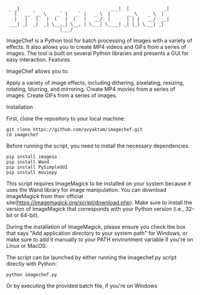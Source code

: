 	 _ _|                                  ___|  |             _| 
	   |   __ `__ \    _` |   _` |   _ \  |      __ \    _ \  |   
	   |   |   |   |  (   |  (   |   __/  |      | | |   __/  __| 
	 ___| _|  _|  _| \__,_| \__, | \___| \____| _| |_| \___| _|   
                        |___/                                 

ImageChef is a Python tool for batch processing of images with a variety of effects. It also allows you to create MP4 videos and GIFs from a series of images. The tool is built on several Python libraries and presents a GUI for easy interaction.
Features

ImageChef allows you to: 

Apply a variety of image effects, including dithering, pixelating, resizing, rotating, blurring, and mirroring.
Create MP4 movies from a series of images.
Create GIFs from a series of images.

Installation

First, clone the repository to your local machine:

	git clone https://github.com/avyaktam/imagechef.git
	cd imagechef

Before running the script, you need to install the necessary dependencies. 
    
    pip install imageio
    pip install Wand
    pip install PySimpleGUI
    pip install moviepy

This script requires ImageMagick to be installed on your system because it uses the Wand library for image manipulation. You can download ImageMagick from their official site(https://imagemagick.org/script/download.php). Make sure to install the version of ImageMagick that corresponds with your Python version (i.e., 32-bit or 64-bit).

During the installation of ImageMagick, please ensure you check the box that says "Add application directory to your system path" for Windows, or make sure to add it manually to your PATH environment variable if you're on Linux or MacOS.

The script can be launched by either running the imagechef.py script directly with Python:

    python imagechef.py

Or by executing the provided batch file, if you're on Windows
